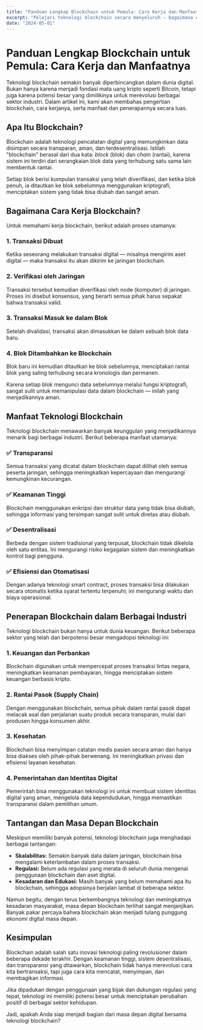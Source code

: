 ```yaml
---
title: "Panduan Lengkap Blockchain untuk Pemula: Cara Kerja dan Manfaatnya"
excerpt: "Pelajari teknologi blockchain secara menyeluruh — bagaimana cara kerjanya, manfaatnya dalam berbagai industri, serta alasan mengapa teknologi ini menjadi fondasi masa depan digital yang aman dan transparan."
date: "2024-05-01"
---
```


# Panduan Lengkap Blockchain untuk Pemula: Cara Kerja dan Manfaatnya

Teknologi blockchain semakin banyak diperbincangkan dalam dunia digital. Bukan hanya karena menjadi fondasi mata uang kripto seperti Bitcoin, tetapi juga karena potensi besar yang dimilikinya untuk merevolusi berbagai sektor industri. Dalam artikel ini, kami akan membahas pengertian blockchain, cara kerjanya, serta manfaat dan penerapannya secara luas.

## Apa Itu Blockchain?

Blockchain adalah teknologi pencatatan digital yang memungkinkan data disimpan secara transparan, aman, dan terdesentralisasi. Istilah "blockchain" berasal dari dua kata: *block* (blok) dan *chain* (rantai), karena sistem ini terdiri dari serangkaian blok data yang terhubung satu sama lain membentuk rantai.

Setiap blok berisi kumpulan transaksi yang telah diverifikasi, dan ketika blok penuh, ia ditautkan ke blok sebelumnya menggunakan kriptografi, menciptakan sistem yang tidak bisa diubah dan sangat aman.

## Bagaimana Cara Kerja Blockchain?

Untuk memahami kerja blockchain, berikut adalah proses utamanya:

### 1. Transaksi Dibuat
Ketika seseorang melakukan transaksi digital — misalnya mengirim aset digital — maka transaksi itu akan dikirim ke jaringan blockchain.

### 2. Verifikasi oleh Jaringan
Transaksi tersebut kemudian diverifikasi oleh node (komputer) di jaringan. Proses ini disebut konsensus, yang berarti semua pihak harus sepakat bahwa transaksi valid.

### 3. Transaksi Masuk ke dalam Blok
Setelah divalidasi, transaksi akan dimasukkan ke dalam sebuah blok data baru.

### 4. Blok Ditambahkan ke Blockchain
Blok baru ini kemudian ditautkan ke blok sebelumnya, menciptakan rantai blok yang saling terhubung secara kronologis dan permanen.

Karena setiap blok mengunci data sebelumnya melalui fungsi kriptografi, sangat sulit untuk memanipulasi data dalam blockchain — inilah yang menjadikannya aman.

## Manfaat Teknologi Blockchain

Teknologi blockchain menawarkan banyak keunggulan yang menjadikannya menarik bagi berbagai industri. Berikut beberapa manfaat utamanya:

### ✅ Transparansi
Semua transaksi yang dicatat dalam blockchain dapat dilihat oleh semua peserta jaringan, sehingga meningkatkan kepercayaan dan mengurangi kemungkinan kecurangan.

### ✅ Keamanan Tinggi
Blockchain menggunakan enkripsi dan struktur data yang tidak bisa diubah, sehingga informasi yang tersimpan sangat sulit untuk diretas atau diubah.

### ✅ Desentralisasi
Berbeda dengan sistem tradisional yang terpusat, blockchain tidak dikelola oleh satu entitas. Ini mengurangi risiko kegagalan sistem dan meningkatkan kontrol bagi pengguna.

### ✅ Efisiensi dan Otomatisasi
Dengan adanya teknologi smart contract, proses transaksi bisa dilakukan secara otomatis ketika syarat tertentu terpenuhi; ini mengurangi waktu dan biaya operasional.

## Penerapan Blockchain dalam Berbagai Industri

Teknologi blockchain bukan hanya untuk dunia keuangan. Berikut beberapa sektor yang telah dan berpotensi besar mengadopsi teknologi ini:

### 1. Keuangan dan Perbankan
Blockchain digunakan untuk mempercepat proses transaksi lintas negara, meningkatkan keamanan pembayaran, hingga menciptakan sistem keuangan berbasis kripto.

### 2. Rantai Pasok (Supply Chain)
Dengan menggunakan blockchain, semua pihak dalam rantai pasok dapat melacak asal dan perjalanan suatu produk secara transparan, mulai dari produsen hingga konsumen akhir.

### 3. Kesehatan
Blockchain bisa menyimpan catatan medis pasien secara aman dan hanya bisa diakses oleh pihak-pihak berwenang. Ini meningkatkan privasi dan efisiensi layanan kesehatan.

### 4. Pemerintahan dan Identitas Digital
Pemerintah bisa menggunakan teknologi ini untuk membuat sistem identitas digital yang aman, mengelola data kependudukan, hingga memastikan transparansi dalam pemilihan umum.

## Tantangan dan Masa Depan Blockchain

Meskipun memiliki banyak potensi, teknologi blockchain juga menghadapi berbagai tantangan:

- **Skalabilitas:** Semakin banyak data dalam jaringan, blockchain bisa mengalami keterlambatan dalam proses transaksi.
- **Regulasi:** Belum ada regulasi yang merata di seluruh dunia mengenai penggunaan blockchain dan aset digital.
- **Kesadaran dan Edukasi:** Masih banyak yang belum memahami apa itu blockchain, sehingga adopsinya berjalan lambat di beberapa sektor.

Namun begitu, dengan terus berkembangnya teknologi dan meningkatnya kesadaran masyarakat, masa depan blockchain terlihat sangat menjanjikan. Banyak pakar percaya bahwa blockchain akan menjadi tulang punggung ekonomi digital masa depan.

## Kesimpulan

Blockchain adalah salah satu inovasi teknologi paling revolusioner dalam beberapa dekade terakhir. Dengan keamanan tinggi, sistem desentralisasi, dan transparansi yang ditawarkan, blockchain tidak hanya merevolusi cara kita bertransaksi, tapi juga cara kita mencatat, menyimpan, dan membagikan informasi.

Jika dipadukan dengan penggunaan yang bijak dan dukungan regulasi yang tepat, teknologi ini memiliki potensi besar untuk menciptakan perubahan positif di berbagai sektor kehidupan.

Jadi, apakah Anda siap menjadi bagian dari masa depan digital bersama teknologi blockchain?